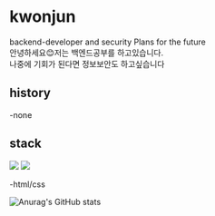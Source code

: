 
<!--
**jun060703/jun060703** is a ✨ _special_ ✨ repository because its `README.md` (this file) appears on your GitHub profile.

Here are some ideas to get you started:
ㄹ
- 🔭 I’m currently working on ...
- 🌱 I’m currently learning ...
- 👯 I’m looking to collaborate on ...
- 🤔 I’m looking for help with ...
- 💬 Ask me about ...
- 📫 How to reach me: ...
- 😄 Pronouns: ...
- ⚡ Fun fact: ...
-->
# kwonjun
backend-developer and security Plans for the future  
안녕하세요😊저는 백엔드공부를 하고있습니다.   
나중에 기회가 된다면 정보보안도 하고싶습니다
## history
-none

## stack
<img src="https://img.shields.io/badge/JAVA-007396?style=for-the-badge&logo=Java&logoColor=white">
<img src="https://img.shields.io/badge/Eclipse-2C2255?style=for-the-badge&logo=Eclipse%20IDE&logoColor=white">  


-html/css  




![Anurag's GitHub stats](https://github-readme-stats.vercel.app/api?username=jun060703&show_icons=true&theme=radical)
